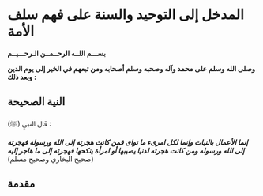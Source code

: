 # المدخل إلى التوحيد والسنة على فهم سلف الأمة 

**بســـم اللــه الرحــمــن الـرحـــيــم**

**وصلى الله وسلم على محمد وآله وصحبه وسلم أصحابه ومن تبعهم في الخير إلى يوم الدين وبعد ذلك :**

## النية الصحيحة

قال النبي (ﷺ) :

***إنما اﻷعمال بالنيات وإنما لكل امرىء ما نواى فمن كانت هجرته إلى الله ورسوله فهجرته إلى الله ورسوله ومن كانت هجرته لدنيا يصيبها أو امرأة ينكحها فهجرته إلى ما هاجر إليه*** (صحيح البخاري وصحيح مسلم)
 

## مقدمة
